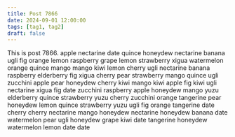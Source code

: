 ```yaml
---
title: Post 7866
date: 2024-09-01 12:00:00
tags: [tag1, tag2]
draft: false
---
```

This is post 7866.
apple
nectarine
date
quince
honeydew
nectarine
banana
ugli
fig
orange
lemon
raspberry
grape
lemon
strawberry
xigua
watermelon
orange
quince
mango
mango
kiwi
lemon
cherry
ugli
nectarine
banana
raspberry
elderberry
fig
xigua
cherry
pear
strawberry
mango
quince
ugli
zucchini
apple
pear
honeydew
cherry
kiwi
mango
kiwi
apple
fig
kiwi
ugli
nectarine
xigua
fig
date
zucchini
raspberry
apple
honeydew
mango
yuzu
elderberry
quince
strawberry
yuzu
cherry
zucchini
orange
tangerine
pear
honeydew
lemon
quince
strawberry
yuzu
ugli
fig
orange
tangerine
date
cherry
cherry
nectarine
mango
honeydew
nectarine
honeydew
banana
date
watermelon
pear
ugli
honeydew
grape
kiwi
date
tangerine
honeydew
watermelon
lemon
date
date

